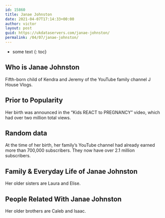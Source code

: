 ```yaml
---
id: 15860
title: Janae Johnston
date: 2021-04-07T17:14:33+00:00
author: victor
layout: post
guid: https://ukdataservers.com/janae-johnston/
permalink: /04/07/janae-johnston/
---
```


* some text
{: toc}


## Who is Janae Johnston



Fifth-born child of Kendra and Jeremy of the YouTube family channel J House Vlogs. 

                
                
                
## Prior to Popularity



Her birth was announced in the &#8220;Kids REACT to PREGNANCY&#8221; video, which had over two million total views.

                
                
                
## Random data



At the time of her birth, her family&#8217;s YouTube channel had already earned more than 700,000 subscribers. They now have over 2.1 million subscribers. 

                
                
                
## Family & Everyday Life of Janae Johnston



Her older sisters are Laura and Elise.

                
                
                
## People Related With Janae Johnston



Her older brothers are Caleb and Isaac.

                
              
            
          
          
          